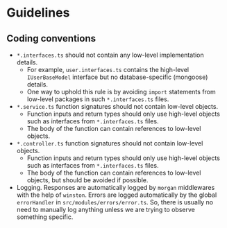 # Guidelines
## Coding conventions
* `*.interfaces.ts` should not contain any low-level implementation details.
    * For example, `user.interfaces.ts` contains the high-level `IUserBaseModel` interface but no database-specific (mongoose) details.
    * One way to uphold this rule is by avoiding `import` statements from low-level packages in such `*.interfaces.ts` files.
* `*.service.ts` function signatures should not contain low-level objects.
    * Function inputs and return types should only use high-level objects such as interfaces from `*.interfaces.ts` files.
    * The body of the function can contain references to low-level objects.
* `*.controller.ts` function signatures should not contain low-level objects.
    * Function inputs and return types should only use high-level objects such as interfaces from `*.interfaces.ts` files.
    * The body of the function can contain references to low-level objects, but should be avoided if possible.
* Logging. Responses are automatically logged by `morgan` middlewares with the help of `winston`. Errors are logged automatically by the global `errorHandler` in `src/modules/errors/error.ts`. So, there is usually no need to manually log anything unless we are trying to observe something specific.